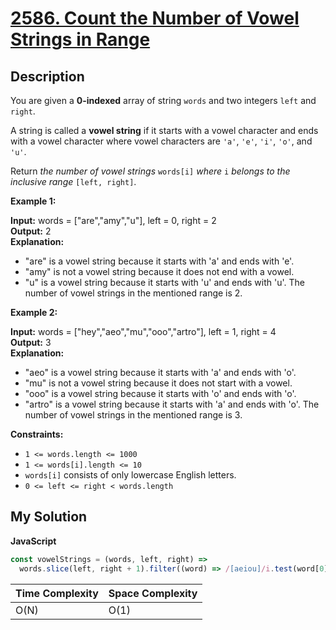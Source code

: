 # [2586. Count the Number of Vowel Strings in Range](https://leetcode.com/problems/count-the-number-of-vowel-strings-in-range)

## Description

You are given a **0-indexed** array of string `words` and two integers `left` and `right`.

A string is called a **vowel string** if it starts with a vowel character and ends with a vowel character where vowel characters are `'a'`, `'e'`, `'i'`, `'o'`, and `'u'`.

Return _the number of vowel strings_ `words[i]` _where_ `i` _belongs to the inclusive range_ `[left, right]`.

**Example 1:**

**Input:** words = \["are","amy","u"\], left = 0, right = 2  
**Output:** 2  
**Explanation:**

- "are" is a vowel string because it starts with 'a' and ends with 'e'.
- "amy" is not a vowel string because it does not end with a vowel.
- "u" is a vowel string because it starts with 'u' and ends with 'u'.
  The number of vowel strings in the mentioned range is 2.

**Example 2:**

**Input:** words = \["hey","aeo","mu","ooo","artro"\], left = 1, right = 4  
**Output:** 3  
**Explanation:**

- "aeo" is a vowel string because it starts with 'a' and ends with 'o'.
- "mu" is not a vowel string because it does not start with a vowel.
- "ooo" is a vowel string because it starts with 'o' and ends with 'o'.
- "artro" is a vowel string because it starts with 'a' and ends with 'o'.
  The number of vowel strings in the mentioned range is 3.

**Constraints:**

- `1 <= words.length <= 1000`
- `1 <= words[i].length <= 10`
- `words[i]` consists of only lowercase English letters.
- `0 <= left <= right < words.length`

## My Solution

**JavaScript**

```js
const vowelStrings = (words, left, right) =>
  words.slice(left, right + 1).filter((word) => /[aeiou]/i.test(word[0]) && /[aeiou]/i.test(word.at(-1))).length;
```

| Time Complexity | Space Complexity |
| --------------- | ---------------- |
| O(N)            | O(1)             |
